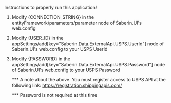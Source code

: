 Instructions to properly run this application!

1) Modify {CONNECTION_STRING} in the entityFramework/parameters/parameter node of Saberin.UI's web.config
	  <entityFramework>
		<defaultConnectionFactory type="System.Data.Entity.Infrastructure.SqlConnectionFactory, EntityFramework">
		  <parameters>
			<parameter value="{CONNECTION_STRING}" />
		  </parameters>
		</defaultConnectionFactory>
		<providers>
		  <provider invariantName="System.Data.SqlClient" type="System.Data.Entity.SqlServer.SqlProviderServices, EntityFramework.SqlServer" />
		</providers>
	  </entityFramework>

2) Modify {USER_ID} in the appSettings/add[key="Saberin.Data.ExternalApi.USPS.UserId"] node of Saberin.UI's web.config to your USPS UserId 
3) Modify {PASSWORD} in the appSettings/add[key="Saberin.Data.ExternalApi.USPS.Password"] node of Saberin.UI's web.config to your USPS Password
    
    
    *** A note about the above. You must register access to USPS API at the following link: https://registration.shippingapis.com/
    
    *** Password is not required at this time
